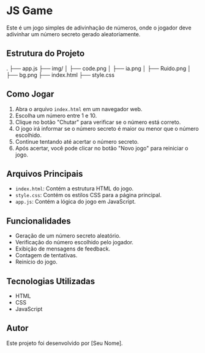 # JS Game

Este é um jogo simples de adivinhação de números, onde o jogador deve adivinhar um número secreto gerado aleatoriamente.

## Estrutura do Projeto
. 
├── app.js
├── img/
│ ├── code.png
│ ├── ia.png
│ ├── Ruido.png
│ ├── bg.png
├── index.html
├── style.css

## Como Jogar

1. Abra o arquivo `index.html` em um navegador web.
2. Escolha um número entre 1 e 10.
3. Clique no botão "Chutar" para verificar se o número está correto.
4. O jogo irá informar se o número secreto é maior ou menor que o número escolhido.
5. Continue tentando até acertar o número secreto.
6. Após acertar, você pode clicar no botão "Novo jogo" para reiniciar o jogo.

## Arquivos Principais

- `index.html`: Contém a estrutura HTML do jogo.
- `style.css`: Contém os estilos CSS para a página principal.
- `app.js`: Contém a lógica do jogo em JavaScript.

## Funcionalidades

- Geração de um número secreto aleatório.
- Verificação do número escolhido pelo jogador.
- Exibição de mensagens de feedback.
- Contagem de tentativas.
- Reinício do jogo.

## Tecnologias Utilizadas

- HTML
- CSS
- JavaScript

## Autor

Este projeto foi desenvolvido por [Seu Nome].
